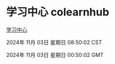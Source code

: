 # 学习中心 colearnhub
[学习中心](http://219.139.197.74:56308/colearnhub/)

2024年 11月 03日 星期日 08:50:02 CST

2024年 11月 03日 星期日 00:50:02 GMT
